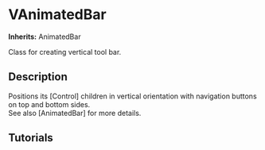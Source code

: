 # VAnimatedBar

**Inherits:** AnimatedBar
  
Class for creating vertical tool bar.  

## Description 
  
Positions its [Control] children in vertical orientation with navigation buttons on top and bottom sides.  
See also [AnimatedBar] for more details.  

## Tutorials 

	